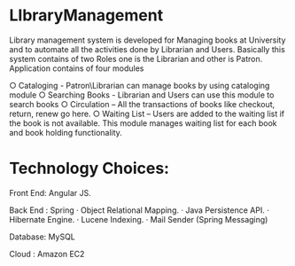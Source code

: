 # LIbraryManagement

Library management system is developed for Managing books at University and to automate all the activities done by Librarian and Users. Basically this system contains of two Roles one is the Librarian and other is Patron. Application contains of four modules

○	  Cataloging -  Patron\Librarian can manage books by using cataloging module
○	  Searching Books - Librarian and Users can use this module to search books
○	  Circulation – All the transactions of books like checkout, return, renew go here.
○	  Waiting List – Users are added to the waiting list if the book is not available. This module manages waiting list for each book and book holding functionality.

# Technology Choices:
  
Front End:  Angular JS.

Back End :
Spring
·         Object Relational Mapping.
·         Java Persistence API.
·         Hibernate Engine.
·         Lucene Indexing.
·         Mail Sender (Spring Messaging)

Database:
MySQL
 
Cloud :
Amazon EC2


